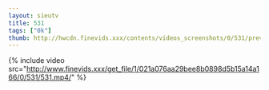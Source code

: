 ```yaml
--- 
layout: sieutv
title: 531
tags: ["0k"]
thumb: http://hwcdn.finevids.xxx/contents/videos_screenshots/0/531/preview.mp4.jpg
---
```

{% include video src="http://www.finevids.xxx/get_file/1/021a076aa29bee8b0898d5b15a14a166/0/531/531.mp4/" %} 
